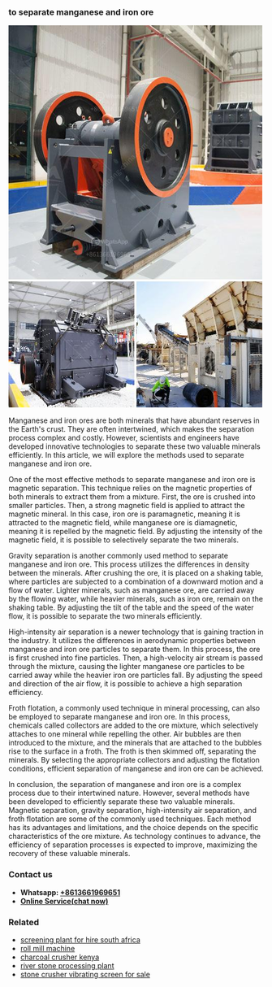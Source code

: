 <h3>to separate manganese and iron ore</h3><img src='1703042594.jpg' alt=''><p>Manganese and iron ores are both minerals that have abundant reserves in the Earth's crust. They are often intertwined, which makes the separation process complex and costly. However, scientists and engineers have developed innovative technologies to separate these two valuable minerals efficiently. In this article, we will explore the methods used to separate manganese and iron ore.</p><p>One of the most effective methods to separate manganese and iron ore is magnetic separation. This technique relies on the magnetic properties of both minerals to extract them from a mixture. First, the ore is crushed into smaller particles. Then, a strong magnetic field is applied to attract the magnetic mineral. In this case, iron ore is paramagnetic, meaning it is attracted to the magnetic field, while manganese ore is diamagnetic, meaning it is repelled by the magnetic field. By adjusting the intensity of the magnetic field, it is possible to selectively separate the two minerals.</p><p>Gravity separation is another commonly used method to separate manganese and iron ore. This process utilizes the differences in density between the minerals. After crushing the ore, it is placed on a shaking table, where particles are subjected to a combination of a downward motion and a flow of water. Lighter minerals, such as manganese ore, are carried away by the flowing water, while heavier minerals, such as iron ore, remain on the shaking table. By adjusting the tilt of the table and the speed of the water flow, it is possible to separate the two minerals efficiently.</p><p>High-intensity air separation is a newer technology that is gaining traction in the industry. It utilizes the differences in aerodynamic properties between manganese and iron ore particles to separate them. In this process, the ore is first crushed into fine particles. Then, a high-velocity air stream is passed through the mixture, causing the lighter manganese ore particles to be carried away while the heavier iron ore particles fall. By adjusting the speed and direction of the air flow, it is possible to achieve a high separation efficiency.</p><p>Froth flotation, a commonly used technique in mineral processing, can also be employed to separate manganese and iron ore. In this process, chemicals called collectors are added to the ore mixture, which selectively attaches to one mineral while repelling the other. Air bubbles are then introduced to the mixture, and the minerals that are attached to the bubbles rise to the surface in a froth. The froth is then skimmed off, separating the minerals. By selecting the appropriate collectors and adjusting the flotation conditions, efficient separation of manganese and iron ore can be achieved.</p><p>In conclusion, the separation of manganese and iron ore is a complex process due to their intertwined nature. However, several methods have been developed to efficiently separate these two valuable minerals. Magnetic separation, gravity separation, high-intensity air separation, and froth flotation are some of the commonly used techniques. Each method has its advantages and limitations, and the choice depends on the specific characteristics of the ore mixture. As technology continues to advance, the efficiency of separation processes is expected to improve, maximizing the recovery of these valuable minerals.</p><h3>Contact us</h3><ul><li><strong>Whatsapp:&nbsp;<a href="https://wa.me/8613661969651">+8613661969651</a></strong></li><li><a href="https://swt.shibang-china.com/?git&amp;zhl&amp;to separate manganese and iron ore"><strong>Online Service(chat now)</strong></a></li></ul><h3>Related</h3><ul><li><a href='screening plant for hire south africa.md'>screening plant for hire south africa</a></li><li><a href='roll mill machine.md'>roll mill machine</a></li><li><a href='charcoal crusher kenya.md'>charcoal crusher kenya</a></li><li><a href='river stone processing plant.md'>river stone processing plant</a></li><li><a href='stone crusher vibrating screen for sale.md'>stone crusher vibrating screen for sale</a></li></ul>